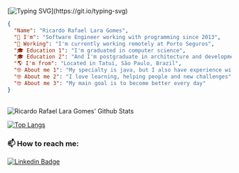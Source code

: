 [![Typing SVG](https://readme-typing-svg.herokuapp.com?font=Fira+Code&duration=3000&pause=1000&color=D0F752&width=435&lines=Hi+there+%F0%9F%91%8B+;Welcome+to+my+profile;It's+a+pleasure+to+have+you+here.)](https://git.io/typing-svg)

```json
{
  "Name": "Ricardo Rafael Lara Gomes",
  "🚀 I'm": "Software Engineer working with programming since 2013",
  "🏢 Working": "I'm currently working remotely at Porto Seguros",
  "🎓 Education 1": "I'm graduated in computer science", 
  "🎓 Education 2": "And I'm postgraduate in architecture and development in java", 
  "🌎 I'm from": "Located in Tatuí, São Paulo, Brazil",
  "🤓 About me 1": "My specialty is java, but I also have experience with development of frontend applications",
  "🤓 About me 2": "I love learning, helping people and new challenges",
  "🤓 About me 3": "My main goal is to become better every day"
}
```

<br />
<img align="center" alt="Ricardo Rafael Lara Gomes' Github Stats" src="https://github-readme-stats.vercel.app/api?username=lararicardo&show_icons=true&hide_border=true&count_private=true&theme=dracula" />

<br />  

[![Top Langs](https://github-readme-stats.vercel.app/api/top-langs/?username=lararicardo&hide=html&theme=dracula&layout=compact)](https://github.com/anuraghazra/github-readme-stats)


### 📫 How to reach me:
[![Linkedin Badge](https://img.shields.io/badge/-LinkedIn-blue?style=flat-square&logo=Linkedin&logoColor=white)](https://www.linkedin.com/in/ricardolara-ti/)
